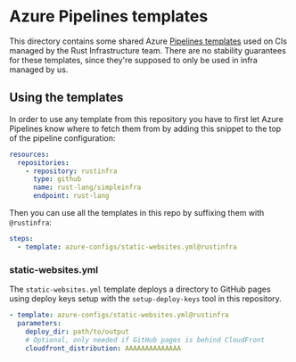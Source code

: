 # Azure Pipelines templates

This directory contains some shared Azure [Pipelines templates][docs] used on
CIs managed by the Rust Infrastructure team. There are no stability guarantees
for these templates, since they're supposed to only be used in infra managed by
us.

## Using the templates

In order to use any template from this repository you have to first let Azure
Pipelines know where to fetch them from by adding this snippet to the top of
the pipeline configuration:

```yaml
resources:
  repositories:
    - repository: rustinfra
      type: github
      name: rust-lang/simpleinfra
      endpoint: rust-lang
```

Then you can use all the templates in this repo by suffixing them with
`@rustinfra`:

```yaml
steps:
  - template: azure-configs/static-websites.yml@rustinfra
```

### static-websites.yml

The `static-websites.yml` template deploys a directory to GitHub pages using
deploy keys setup with the `setup-deploy-keys` tool in this repository.

```yaml
- template: azure-configs/static-websites.yml@rustinfra
  parameters:
    deploy_dir: path/to/output
    # Optional, only needed if GitHub pages is behind CloudFront
    cloudfront_distribution: AAAAAAAAAAAAAA
```

[docs]: https://docs.microsoft.com/en-us/azure/devops/pipelines/process/templates?view=azure-devops
